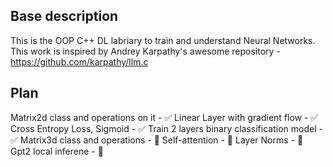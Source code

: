 ## Base description
This is the OOP C++ DL labriary to train and understand Neural Networks. This work is inspired by Andrey Karpathy's awesome repository - https://github.com/karpathy/llm.c

## Plan
Matrix2d class and operations on it - :white_check_mark:
Linear Layer with gradient flow - :white_check_mark:
Cross Entropy Loss, Sigmoid - :white_check_mark:
Train 2 layers binary classification model - :white_check_mark:
Matrix3d class and operations - :black_square_button:
Self-attention - :black_square_button:
Layer Norms - :black_square_button:
Gpt2 local inferene - :black_square_button:
